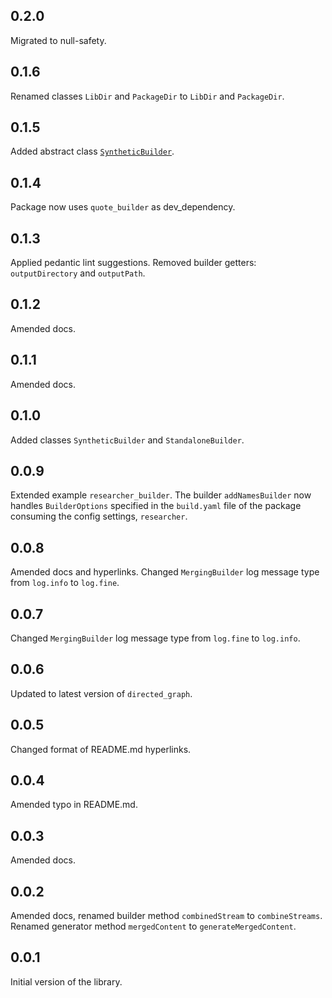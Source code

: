 ## 0.2.0

Migrated to null-safety.

## 0.1.6

Renamed classes `LibDir` and `PackageDir` to `LibDir` and `PackageDir`.

## 0.1.5

Added abstract class [`SyntheticBuilder`][SyntheticBuilder].

## 0.1.4

Package now uses `quote_builder` as dev_dependency.

## 0.1.3

Applied pedantic lint suggestions. Removed builder getters: `outputDirectory` and `outputPath`.

## 0.1.2

Amended docs.

## 0.1.1

Amended docs.

## 0.1.0

Added classes `SyntheticBuilder` and `StandaloneBuilder`.

## 0.0.9

Extended example `researcher_builder`. The builder `addNamesBuilder` now handles `BuilderOptions` specified in the `build.yaml` file of the package consuming the config settings, `researcher`.

## 0.0.8

Amended docs and hyperlinks. Changed `MergingBuilder` log message type from `log.info` to `log.fine`.

## 0.0.7

Changed `MergingBuilder` log message type from `log.fine` to `log.info`.


## 0.0.6

Updated to latest version of `directed_graph`.

## 0.0.5

Changed format of README.md hyperlinks.

## 0.0.4

Amended typo in README.md.

## 0.0.3

Amended docs.

## 0.0.2

Amended docs, renamed builder method `combinedStream` to `combineStreams`.
Renamed generator method `mergedContent` to `generateMergedContent`.

## 0.0.1

Initial version of the library.

[SyntheticBuilder]: https://pub.dev/documentation/merging_builder/latest/merging_builder/SyntheticBuilder-class.html